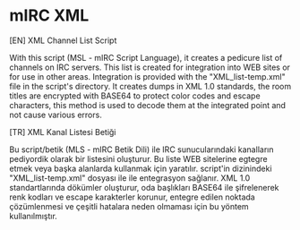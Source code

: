 # mIRC XML
[EN] XML Channel List Script 

With this script (MSL - mIRC Script Language), it creates a pedicure list of channels on IRC servers.
This list is created for integration into WEB sites or for use in other areas.
Integration is provided with the "XML_list-temp.xml" file in the script's directory.
It creates dumps in XML 1.0 standards, the room titles are encrypted with BASE64 to protect color codes and escape characters, this method is used to decode them at the integrated point and not cause various errors.

[TR] XML Kanal Listesi Betiği

Bu script/betik (MLS - mIRC Betik Dili) ile IRC sunucularındaki kanalların pediyordik olarak bir listesini oluşturur.
Bu liste WEB sitelerine egtegre etmek veya başka alanlarda kullanmak için yaratılır. 
script'in dizinindeki "XML_list-temp.xml" dosyası ile ile entegrasyon sağlanır. 
XML 1.0 standartlarında dökümler oluşturur, oda başlıkları BASE64 ile şifrelenerek renk kodları ve escape karakterler korunur, entegre edilen noktada çözümlenmesi ve çeşitli hatalara neden olmaması için bu yöntem kullanılmıştır. 
